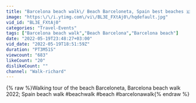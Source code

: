 ```yaml
---
title: "Barcelona beach walk\/ Beach Barceloneta, Spain best beaches 🇪🇸🏖️"
image: "https:\/\/i.ytimg.com\/vi\/BL3E_FXtAj0\/hqdefault.jpg"
vid_id: "BL3E_FXtAj0"
categories: "Travel-Events"
tags: ["Barcelona beach walk","Beach Barcelona","Barcelona beach"]
date: "2022-05-19T23:48:27+03:00"
vid_date: "2022-05-19T18:51:59Z"
duration: "PT3M51S"
viewcount: "683"
likeCount: "20"
dislikeCount: ""
channel: "Walk-richard"
---
```

{% raw %}Walking tour of the beach Barceloneta, Barcelona beach walk 2022; Spain beach walk #beachwalk #beach #barcelonawalk{% endraw %}
